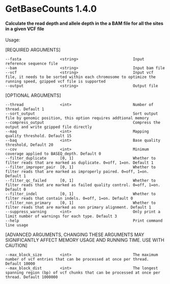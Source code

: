 # GetBaseCounts 1.4.0

#### Calculate the read depth and allele depth in the a BAM file for all the sites in a given VCF file


Usage:

[REQUIRED ARGUMENTS]

	--fasta                 <string>                        Input reference sequence file
	--bam                   <string>                        Input bam file
	--vcf                   <string>                        Input vcf file, it needs to be sorted within each chromosome to optimize the running speed, gzipped vcf file is supported
	--output                <string>                        Output file

[OPTIONAL ARGUMENTS]

	--thread                <int>                           Number of thread. Default 1
	--sort_output                                           Sort output file by genomic position, this option requires addtional memory
	--compress_output                                       Compress the output and write gzipped file directly
	--maq                   <int>                           Mapping quality threshold. Default 15
	--baq                   <int>                           Base quality threshold, Default 20
	--cov                   <int>                           Minimum coverage applied to BASEQ_depth. Default 0
	--filter_duplicate      [0, 1]                          Whether to filter reads that are marked as duplicate. 0=off, 1=on. Default 1
	--filter_improper_pair  [0, 1]                          Whether to filter reads that are marked as improperly paired. 0=off, 1=on. Default 1
	--filter_qc_failed      [0, 1]                          Whether to filter reads that are marked as failed quality control. 0=off, 1=on. Default 0
	--filter_indel          [0, 1]                          Whether to filter reads that contain indels. 0=off, 1=on. Default 0
	--filter_non_primary    [0, 1]                          Whether to filter reads that are marked as non primary alignment. Default 1
	--suppress_warning      <int>                           Only print a limit number of warnings for each type. Default 3
	--help                                                  Print command line usage


[ADVANCED ARGUMENTS, CHANGING THESE ARGUMENTS MAY SIGNIFICANTLY AFFECT MEMORY USAGE AND RUNNING TIME. USE WITH CAUTION]

	--max_block_size        <int>                           The maximum number of vcf entries that can be processed at once per thread. Default 10000
	--max_block_dist        <int>                           The longest spanning region (bp) of vcf chunks that can be processed at once per thread. Default 1000000
